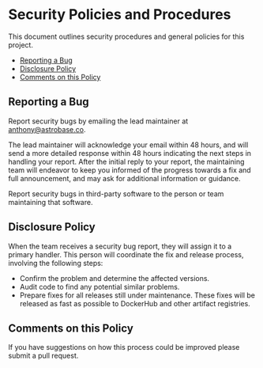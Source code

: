 # Security Policies and Procedures

This document outlines security procedures and general policies for this project.

  * [Reporting a Bug](#reporting-a-bug)
  * [Disclosure Policy](#disclosure-policy)
  * [Comments on this Policy](#comments-on-this-policy)

## Reporting a Bug

Report security bugs by emailing the lead maintainer at anthony@astrobase.co.

The lead maintainer will acknowledge your email within 48 hours, and will send a
more detailed response within 48 hours indicating the next steps in handling
your report. After the initial reply to your report, the maintaining team will
endeavor to keep you informed of the progress towards a fix and full
announcement, and may ask for additional information or guidance.

Report security bugs in third-party software to the person or team maintaining
that software.

## Disclosure Policy

When the team receives a security bug report, they will assign it to a
primary handler. This person will coordinate the fix and release process,
involving the following steps:

  * Confirm the problem and determine the affected versions.
  * Audit code to find any potential similar problems.
  * Prepare fixes for all releases still under maintenance. These fixes will be
    released as fast as possible to DockerHub and other artifact registries.

## Comments on this Policy

If you have suggestions on how this process could be improved please submit a
pull request.
